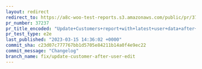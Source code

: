 ```yaml
---
layout: redirect
redirect_to: https://a8c-woo-test-reports.s3.amazonaws.com/public/pr/37237/e2e/index.html
pr_number: 37237
pr_title_encoded: "Update+Customers+report+with+latest+user+data+after+editing+user"
pr_test_type: e2e
last_published: "2023-03-15 14:36:02 +0000"
commit_sha: c23d07c777767bb1d5705e84211b14a0f4e9ec22
commit_message: "Changelog"
branch_name: fix/update-customer-after-user-edit
---
```

